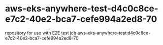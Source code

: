 # aws-eks-anywhere-test-d4c0c8ce-e7c2-40e2-bca7-cefe994a2ed8-70
repository for use with E2E test job aws-eks-anywhere-test:d4c0c8ce-e7c2-40e2-bca7-cefe994a2ed8-70
